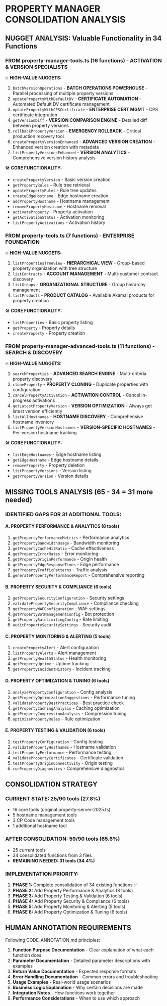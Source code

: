 # PROPERTY MANAGER CONSOLIDATION ANALYSIS

## NUGGET ANALYSIS: Valuable Functionality in 34 Functions

### FROM property-manager-tools.ts (16 functions) - ACTIVATION & VERSION SPECIALISTS
🔥 **HIGH-VALUE NUGGETS:**
1. `batchVersionOperations` - **BATCH OPERATIONS POWERHOUSE** - Parallel processing of multiple property versions
2. `updatePropertyWithDefaultDV` - **CERTIFICATE AUTOMATION** - Automated Default DV certificate management  
3. `updatePropertyWithCPSCertificate` - **ENTERPRISE CERT MGMT** - CPS certificate integration
4. `getVersionDiff` - **VERSION COMPARISON ENGINE** - Detailed diff between property versions
5. `rollbackPropertyVersion` - **EMERGENCY ROLLBACK** - Critical production recovery tool
6. `createPropertyVersionEnhanced` - **ADVANCED VERSION CREATION** - Enhanced version creation with metadata
7. `listPropertyVersionsEnhanced` - **VERSION ANALYTICS** - Comprehensive version history analysis

🛠️ **CORE FUNCTIONALITY:**
- `createPropertyVersion` - Basic version creation
- `getPropertyRules` - Rule tree retrieval
- `updatePropertyRules` - Rule tree updates
- `createEdgeHostname` - Edge hostname creation
- `addPropertyHostname` - Hostname management
- `removePropertyHostname` - Hostname removal
- `activateProperty` - Property activation
- `getActivationStatus` - Activation monitoring
- `listPropertyActivations` - Activation history

### FROM property-tools.ts (7 functions) - ENTERPRISE FOUNDATION
🔥 **HIGH-VALUE NUGGETS:**
1. `listPropertiesTreeView` - **HIERARCHICAL VIEW** - Group-based property organization with tree structure
2. `listContracts` - **ACCOUNT MANAGEMENT** - Multi-customer contract discovery
3. `listGroups` - **ORGANIZATIONAL STRUCTURE** - Group hierarchy management
4. `listProducts` - **PRODUCT CATALOG** - Available Akamai products for property creation

🛠️ **CORE FUNCTIONALITY:**
- `listProperties` - Basic property listing
- `getProperty` - Property details
- `createProperty` - Property creation

### FROM property-manager-advanced-tools.ts (11 functions) - SEARCH & DISCOVERY
🔥 **HIGH-VALUE NUGGETS:**
1. `searchProperties` - **ADVANCED SEARCH ENGINE** - Multi-criteria property discovery
2. `cloneProperty` - **PROPERTY CLONING** - Duplicate properties with configuration
3. `cancelPropertyActivation` - **ACTIVATION CONTROL** - Cancel in-progress activations
4. `getLatestPropertyVersion` - **VERSION OPTIMIZATION** - Always get latest version efficiently
5. `listAllHostnames` - **HOSTNAME DISCOVERY** - Comprehensive hostname inventory
6. `listPropertyVersionHostnames` - **VERSION-SPECIFIC HOSTNAMES** - Per-version hostname tracking

🛠️ **CORE FUNCTIONALITY:**
- `listEdgeHostnames` - Edge hostname listing
- `getEdgeHostname` - Edge hostname details
- `removeProperty` - Property deletion
- `listPropertyVersions` - Version listing
- `getPropertyVersion` - Version details

## MISSING TOOLS ANALYSIS (65 - 34 = 31 more needed)

### IDENTIFIED GAPS FOR 31 ADDITIONAL TOOLS:

#### A. PROPERTY PERFORMANCE & ANALYTICS (8 tools)
1. `getPropertyPerformanceMetrics` - Performance analytics
2. `getPropertyBandwidthUsage` - Bandwidth monitoring
3. `getPropertyCacheHitRatio` - Cache effectiveness
4. `getPropertyErrorRates` - Error monitoring
5. `getPropertyOriginPerformance` - Origin health
6. `getPropertyEdgeResponseTimes` - Edge performance
7. `getPropertyTrafficPatterns` - Traffic analysis
8. `generatePropertyPerformanceReport` - Comprehensive reporting

#### B. PROPERTY SECURITY & COMPLIANCE (6 tools)
1. `getPropertySecurityConfiguration` - Security settings
2. `validatePropertySecurityCompliance` - Compliance checking
3. `getPropertyWAFConfiguration` - WAF settings
4. `getPropertyBotManagementConfig` - Bot protection
5. `getPropertyRateLimitingConfig` - Rate limiting
6. `auditPropertySecuritySettings` - Security audit

#### C. PROPERTY MONITORING & ALERTING (5 tools)
1. `createPropertyAlert` - Alert configuration
2. `listPropertyAlerts` - Alert management
3. `getPropertyHealthStatus` - Health monitoring
4. `getPropertyUptime` - Uptime tracking
5. `getPropertyIncidentHistory` - Incident tracking

#### D. PROPERTY OPTIMIZATION & TUNING (6 tools)
1. `analyzePropertyConfiguration` - Config analysis
2. `getPropertyOptimizationSuggestions` - Performance tuning
3. `validatePropertyBestPractices` - Best practice check
4. `getPropertyCachingAnalysis` - Caching optimization
5. `getPropertyCompressionAnalysis` - Compression tuning
6. `optimizePropertyRules` - Rule optimization

#### E. PROPERTY TESTING & VALIDATION (6 tools)
1. `testPropertyConfiguration` - Config testing
2. `validatePropertyHostnames` - Hostname validation
3. `testPropertyPerformance` - Performance testing
4. `validatePropertyCertificates` - Certificate validation
5. `testPropertyOriginConnectivity` - Origin testing
6. `runPropertyDiagnostics` - Comprehensive diagnostics

## CONSOLIDATION STRATEGY

### CURRENT STATE: 25/90 tools (27.8%)
- 16 core tools (original property-server-2025.ts)
- 5 hostname management tools
- 3 CP Code management tools  
- 1 additional hostname tool

### AFTER CONSOLIDATION: 59/90 tools (65.6%)
- 25 current tools
- 34 consolidated functions from 3 files
- **REMAINING NEEDED: 31 tools (34.4%)**

### IMPLEMENTATION PRIORITY:
1. **PHASE 1:** Complete consolidation of 34 existing functions ✅
2. **PHASE 2:** Add Property Performance & Analytics (8 tools)
3. **PHASE 3:** Add Property Testing & Validation (6 tools)
4. **PHASE 4:** Add Property Security & Compliance (6 tools)
5. **PHASE 5:** Add Property Monitoring & Alerting (5 tools)
6. **PHASE 6:** Add Property Optimization & Tuning (6 tools)

## HUMAN ANNOTATION REQUIREMENTS

Following CODE_ANNOTATION.md principles:
1. **Function Purpose Documentation** - Clear explanation of what each function does
2. **Parameter Documentation** - Detailed parameter descriptions with examples
3. **Return Value Documentation** - Expected response formats
4. **Error Handling Documentation** - Common errors and troubleshooting
5. **Usage Examples** - Real-world usage scenarios
6. **Business Logic Explanation** - Why certain decisions are made
7. **Integration Notes** - How functions work together
8. **Performance Considerations** - When to use which approach